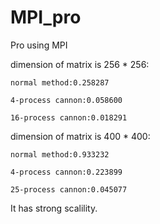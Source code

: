 # MPI_pro
Pro using MPI

dimension of matrix is 256 * 256:

    normal method:0.258287 
    
    4-process cannon:0.058600
    
    16-process cannon:0.018291
    

dimension of matrix is 400 * 400:

    normal method:0.933232 
    
    4-process cannon:0.223899
    
    25-process cannon:0.045077 
    

It has strong scalility.

